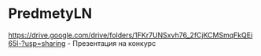# PredmetyLN
https://drive.google.com/drive/folders/1FKr7UNSxvh76_2fCjKCMSmqFkQEi65l-?usp=sharing - Презентация на конкурс
